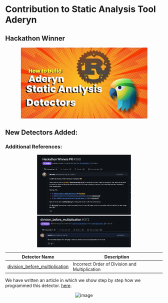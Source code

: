 # Contribution to Static Analysis Tool Aderyn
## Hackathon Winner

<p align="center">
<img width="405" alt="image" src="image/IAderyn.png">
</p>

## New Detectors Added:

### Additional References:


<p align="center">
  <a href="https://github.com/Cyfrin/aderyn/pull/388">
    <img src="image/HackatonW.png" width="300" alt="Twitter Post 1">
  </a>
  <a href="https://github.com/Cyfrin/aderyn/pull/372">
    <img src="image/Division.png" width="300" alt="Twitter Post 2">
  </a>
</p>

| Detector Name                         | Description                                                      |
|---------------------------------------|------------------------------------------------------------------|
| [division_before_multiplication](https://github.com/Cyfrin/aderyn/blob/dev/aderyn_core/src/detect/low/division_before_multiplication.rs)               | Incorrect Order of Division and Multiplication |

We have written an article in which we show step by step how we programmed this detector. [here](https://zealynx.hashnode.dev/how-to-write-a-detector-in-aderyn-step-by-step).



<p align="center">
<img width="900" alt="image" src="image/AderynB.png">
</p>
